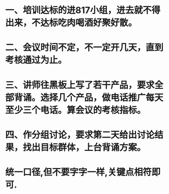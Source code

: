 # 一、培训达标的进817小组，进去就不得出来，不达标吃肉喝酒好聚好散。
# 二、会议时间不定，不一定开几天，直到考核通过为止。
# 三、讲师往黑板上写了若干产品，要求全部背诵。选择几个产品，做电话推广每天至少三个电话。算会议的考核指标。
# 四、作分组讨论，要求第二天给出讨论结果，找出目标群体，上台背诵方案。


# 统一口径,但不要字字一样,关键点相符即可.
